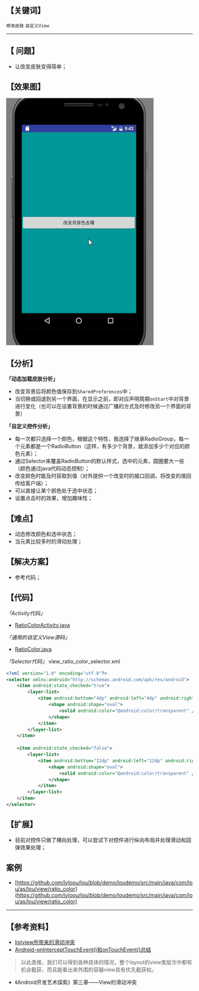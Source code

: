 ## 【关键词】
`修改皮肤` `自定义View`
***
## 【 问题】
* 让改变皮肤变得简单；

## 【效果图】 
![ratiocolor.gif](./ratioColor.gif)
## 【分析】
**「动态加载皮肤分析」**

* 改变背景后将颜色值保存到`SharedPreferences`中；
* 当切换或回退到另一个界面，在显示之前，即对应声明周期`onStart`中对背景进行变化（也可以在设置背景的时候通过广播的方式及时修改另一个界面的背景）

**「自定义控件分析」**

* 每一次都只选择一个颜色，根据这个特性，我选择了继承RadioGroup，每一个元素都是一个RadioButton（这样，有多少个背景，就添加多少个对应的颜色元素）；
* 通过Selector来覆盖RadioButton的默认样式，选中的元素，圆圈要大一些（颜色通过java代码动态控制）；
* 改变颜色时能及时获取到值（对外提供一个改变时的接口回调，将改变的值回传给客户端）；
* 可以直接让某个颜色处于选中状态；
* 设置点击时的效果，增加趣味性；

## 【难点】
* 动态修改颜色和选中状态；
* 当元素比较多时的滑动处理；

## 【解决方案】
* 参考代码；

## 【代码】
*「Activity代码」*
- [RatioColorActivity.java](https://github.com/lyloou/lou/blob/demo/loudemo/src/main/java/com/lou/as/lou/view/ratio_color/RatioColorActivity.java)


*「通用的自定义View源码」*
- [RatioColor.java](https://github.com/lyloou/lou/blob/demo/loulib/src/main/java/com/lyloou/lou/view/RatioColor.java)

*「Selector代码」*
view_ratio_color_selector.xml
```xml
<?xml version="1.0" encoding="utf-8"?>
<selector xmlns:android="http://schemas.android.com/apk/res/android">
    <item android:state_checked="true">
        <layer-list>
            <item android:bottom="4dp" android:left="4dp" android:right="4dp" android:top="4dp">
                <shape android:shape="oval">
                    <solid android:color="@android:color/transparent" />
                </shape>
            </item>
        </layer-list>
    </item>
 
    <item android:state_checked="false">
        <layer-list>
            <item android:bottom="12dp" android:left="12dp" android:right="12dp" android:top="12dp">
                <shape android:shape="oval">
                    <solid android:color="@android:color/transparent" />
                </shape>
            </item>
        </layer-list>
    </item>
</selector>
```
## 【扩展】
* 目前对控件只做了横向处理，可以尝试下对控件进行纵向布局并处理滑动和回弹效果处理；

## 案例
- [https://github.com/lyloou/lou/blob/demo/loudemo/src/main/java/com/lou/as/lou/view/ratio_color](https://github.com/lyloou/lou/blob/demo/loudemo/src/main/java/com/lou/as/lou/view/ratio_color)

***
## 【参考资料】

* [listview所带来的滑动冲突](http://blog.csdn.net/singwhatiwanna/article/details/8863232)
* [Android-onInterceptTouchEvent()和onTouchEvent()总结](http://blog.csdn.net/lvxiangan/article/details/9309927)
> 以此类推，我们可以得到各种具体的情况，整个layout的view类层次中都有机会截获，而且能看出来外围的容器view具有优先截获权。

* 《Android开发艺术探索》第三章——View的滑动冲突


